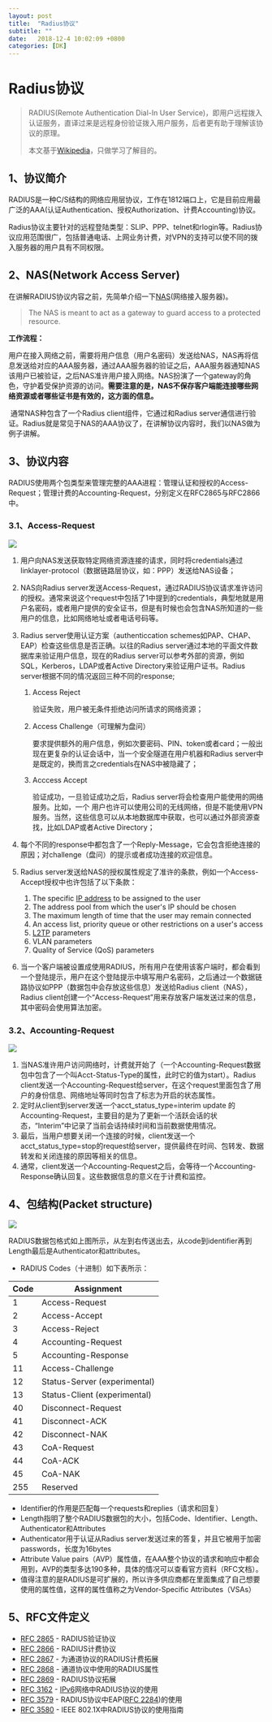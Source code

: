 ```yaml
---
layout: post
title:  "Radius协议"
subtitle: ""
date:   2018-12-4 10:02:09 +0800
categories: [DK]
---
```


# Radius协议

> RADIUS(Remote Authentication Dial-In User Service)，即用户远程拨入认证服务，直译过来是远程身份验证拨入用户服务，后者更有助于理解该协议的原理。
>
> 本文基于[Wikipedia](https://en.wikipedia.org/wiki/RADIUS)，只做学习了解目的。

## 1、协议简介

RADIUS是一种C/S结构的网络应用层协议，工作在1812端口上，它是目前应用最广泛的AAA(认证Authentication、授权Authorization、计费Accounting)协议。

Radius协议主要针对的远程登陆类型：SLIP、PPP、telnet和rlogin等。Radius协议应用范围很广，包括普通电话、上网业务计费，对VPN的支持可以使不同的拨入服务器的用户具有不同权限。

## 2、NAS(Network Access Server)

在讲解RADIUS协议内容之前，先简单介绍一下[NAS](https://wiki.freeradius.org/glossary/NAS)(网络接入服务器)。

> The NAS is meant to act as a gateway to guard access to a protected resource. 

**工作流程：**

​	用户在接入网络之前，需要将用户信息（用户名密码）发送给NAS，NAS再将信息发送给对应的AAA服务器，通过AAA服务器的验证之后，AAA服务器通知NAS该用户已被验证，之后NAS准许用户接入网络。NAS扮演了一个gateway的角色，守护着受保护资源的访问。**需要注意的是，NAS不保存客户端能连接哪些网络资源或者哪些证书是有效的，这方面的信息。** 

​	通常NAS种包含了一个Radius client组件，它通过和Radius server通信进行验证。Radius就是常见于NAS的AAA协议了，在讲解协议内容时，我们以NAS做为例子讲解。

## 3、协议内容

RADIUS使用两个包类型来管理完整的AAA进程：管理认证和授权的Access-Request；管理计费的Accounting-Request，分别定义在RFC2865与RFC2866中。

### 3.1、Access-Request

![](\pictures\Radius-access-request.png)

1. 用户向NAS发送获取特定网络资源连接的请求，同时将credentials通过linklayer-protocol（数据链路层协议，如：PPP）发送给NAS设备；

2. NAS向Radius server发送Access-Request，通过RADIUS协议请求准许访问的授权。通常来说这个request中包括了1中提到的credentials，典型地就是用户名密码，或者用户提供的安全证书，但是有时候也会包含NAS所知道的一些用户的信息，比如网络地址或者电话号码等。

3. Radius server使用认证方案（authenticcation schemes如PAP、CHAP、EAP）检查这些信息是否正确。以往的Radius server通过本地的平面文件数据库来验证用户信息，现在的Radius server可以参考外部的资源，例如SQL，Kerberos，LDAP或者Active Directory来验证用户证书。Radius server根据不同的情况返回三种不同的response;

   1. Access Reject

      验证失败，用户被无条件拒绝访问所请求的网络资源；

   2. Access Challenge（可理解为盘问）

      要求提供额外的用户信息，例如次要密码、PIN、token或者card；一般出现在更复杂的认证会话中，当一个安全隧道在用户机器和Radius server中是既定的，换而言之credentials在NAS中被隐藏了；

   3. Acccess Accept

      验证成功，一旦验证成功之后，Radius server将会检查用户能使用的网络服务。比如，一个       用户也许可以使用公司的无线网络，但是不能使用VPN服务。当然，这些信息可以从本地数据库中获取，也可以通过外部资源查找，比如LDAP或者Active Directory；

4. 每个不同的response中都包含了一个Reply-Message，它会包含拒绝连接的原因；对challenge（盘问）的提示或者成功连接的欢迎信息。

5. Radius server发送给NAS的授权属性规定了准许的条款，例如一个Access-Accept授权中也许包括了以下条款：

   1. The specific [IP address](https://en.wikipedia.org/wiki/IP_address) to be assigned to the user
   2. The address pool from which the user's IP should be chosen
   3. The maximum length of time that the user may remain connected
   4. An access list, priority queue or other restrictions on a user's access
   5. [L2TP](https://en.wikipedia.org/wiki/L2TP) parameters
   6. VLAN parameters
   7. Quality of Service (QoS) parameters

6. 当一个客户端被设置成使用RADIUS，所有用户在使用该客户端时，都会看到一个登陆提示，用户在这个登陆提示中填写用户名密码，之后通过一个数据链路协议如PPP（数据包中会存放这些信息）发送给Radius client（NAS），Radius client创建一个“Access-Request”用来存放客户端发送过来的信息，其中密码会使用算法加密。

### 3.2、Accounting-Request

![](\pictures\Radius-accounting-request.png)

1. 当NAS准许用户访问网络时，计费就开始了（一个Accounting-Request数据包中包含了一个叫Acct-Status-Type的属性，此时它的值为start）。Radius client发送一个Accounting-Request给server，在这个request里面包含了用户的身份信息、网络地址等同时包含了标志为开启的状态属性。
2. 定时从client到server发送一个acct_status_type=interim update 的Accounting-Request，主要目的是为了更新一个活跃会话的状态，“Interim”中记录了当前会话持续时间和当前数据使用情况。
3. 最后，当用户想要关闭一个连接的时候，client发送一个acct_status_type=stop的request给server，提供最终在时间、包转发、数据转发和关闭连接的原因等相关的信息。
4. 通常，client发送一个Accounting-Request之后，会等待一个Accounting-Response确认回复。这些数据信息的意义在于计费和监控。

## 4、包结构(Packet structure)

![](\pictures\Radius_packet_format.png)

RADIUS数据包格式如上图所示，从左到右传送出去，从code到identifier再到Length最后是Authenticator和attributes。

- RADIUS Codes（十进制）如下表所示：

| Code | Assignment     |
| ---- | -------------- |
|   1  | Access-Request |
|   2  | Access-Accept  |
|   3  | Access-Reject   |
|   4  | Accounting-Request|
|   5  | Accounting-Response|
|  11  | Access-Challenge |
|  12  | Status-Server (experimental) |
|  13  | Status-Client (experimental) |
|  40  | Disconnect-Request |
|  41  | Disconnect-ACK |
|  42  | Disconnect-NAK |
|  43  | CoA-Request |
|  44  | CoA-ACK |
|  45  | CoA-NAK |
|  255  | Reserved |

- Identifier的作用是匹配每一个requests和replies（请求和回复）
- Length指明了整个RADIUS数据包的大小，包括Code、Identifier、Length、Authenticator和Attributes
- Authenticator用于认证从Radius server发送过来的答复，并且它被用于加密passwords，长度为16bytes
- Attribute Value pairs（AVP）属性值，在AAA整个协议的请求和响应中都会用到，AVP的类型多达190多种，具体的情况可以查看官方资料（RFC文档）。
- 值得注意的是RADIUS是可扩展的，所以许多供应商都在里面集成了自己想要使用的属性值，这样的属性值称之为Vendor-Specific Attributes（VSAs）

## 5、RFC文件定义

- [RFC 2865](https://tools.ietf.org/html/rfc2865) - RADIUS验证协议
- [RFC 2866](https://tools.ietf.org/html/rfc2866) - RADIUS计费协议
- [RFC 2867](https://tools.ietf.org/html/rfc2867) - 为通道协议的RADIUS计费拓展
- [RFC 2868](https://tools.ietf.org/html/rfc2868) - 通道协议中使用的RADIUS属性
- [RFC 2869](https://tools.ietf.org/html/rfc2869) - RADIUS协议拓展
- [RFC 3162](https://tools.ietf.org/html/rfc3162) - [IPv6](https://zh.wikipedia.org/wiki/IPv6)网络中RADIUS协议的使用
- [RFC 3579](https://tools.ietf.org/html/rfc3579) - RADIUS协议中EAP([RFC 2284](https://tools.ietf.org/html/rfc2284))的使用
- [RFC 3580](https://tools.ietf.org/html/rfc3580) - IEEE 802.1X中RADIUS协议的使用指南

